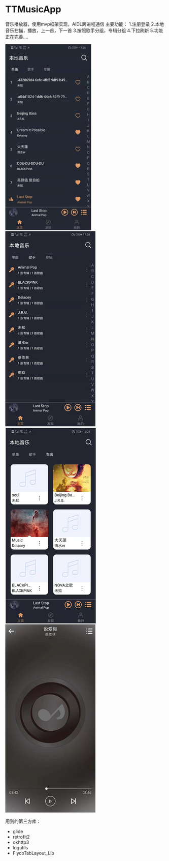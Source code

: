 # TTMusicApp
音乐播放器，使用mvp框架实现，AIDL跨进程通信
主要功能：
1.注册登录
2.本地音乐扫描，播放，上一首，下一首
3.按照歌手分组，专辑分组
4.下拉刷新
5.功能正在完善....

![Image text](https://github.com/1QQ6/TTMusicApp/blob/music-mvp/TTMusicImage/01.png)
![Image text](https://github.com/1QQ6/TTMusicApp/blob/music-mvp/TTMusicImage/02.png)
![Image text](https://github.com/1QQ6/TTMusicApp/blob/music-mvp/TTMusicImage/03.png)
![Image text](https://github.com/1QQ6/TTMusicApp/blob/music-mvp/TTMusicImage/04.png)

用到的第三方库：

* glide
* retrofit2
* okhttp3
* logutils
* FlycoTabLayout_Lib


